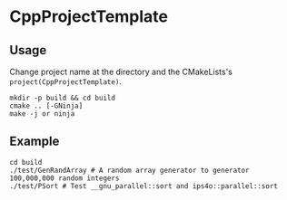 # CppProjectTemplate

## Usage
Change project name at the directory and the CMakeLists's `project(CppProjectTemplate)`.

```shell script
mkdir -p build && cd build
cmake .. [-GNinja]
make -j or ninja
```

## Example

```shell script
cd build
./test/GenRandArray # A random array generator to generator 100,000,000 random integers
./test/PSort # Test __gnu_parallel::sort and ips4o::parallel::sort

